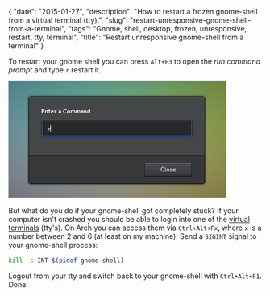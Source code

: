 {
    "date": "2015-01-27",
    "description": "How to restart a frozen gnome-shell from a virtual terminal (tty).",
    "slug": "restart-unresponsive-gnome-shell-from-a-terminal",
    "tags": "Gnome, shell, desktop, frozen, unresponsive, restart, tty, terminal",
    "title": "Restart unresponsive gnome-shell from a terminal"
}

To restart your gnome shell you can press `Alt+F3` to open the *run
command prompt* and type `r` restart it.

![image](/imgs/gnome-shell_run.png)

But what do you do if your gnome-shell got completely stuck? If your
computer isn't crashed you should be able to login into one of the
[virtual terminals](http://en.wikipedia.org/wiki/Terminal_emulator)
(tty's). On Arch you can access them via `Ctrl+Alt+Fx`, where `x` is a
number between 2 and 6 (at least on my machine). Send a `SIGINT` signal
to your gnome-shell process:

```bash
kill -s INT $(pidof gnome-shell)
```

Logout from your tty and switch back to your gnome-shell with
`Ctrl+Alt+F1`. Done.
